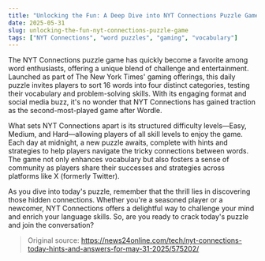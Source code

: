 ```yaml
---
title: "Unlocking the Fun: A Deep Dive into NYT Connections Puzzle Game"
date: 2025-05-31
slug: unlocking-the-fun-nyt-connections-puzzle-game
tags: ["NYT Connections", "word puzzles", "gaming", "vocabulary"]
---
```


The NYT Connections puzzle game has quickly become a favorite among word enthusiasts, offering a unique blend of challenge and entertainment. Launched as part of The New York Times' gaming offerings, this daily puzzle invites players to sort 16 words into four distinct categories, testing their vocabulary and problem-solving skills. With its engaging format and social media buzz, it's no wonder that NYT Connections has gained traction as the second-most-played game after Wordle.

What sets NYT Connections apart is its structured difficulty levels—Easy, Medium, and Hard—allowing players of all skill levels to enjoy the game. Each day at midnight, a new puzzle awaits, complete with hints and strategies to help players navigate the tricky connections between words. The game not only enhances vocabulary but also fosters a sense of community as players share their successes and strategies across platforms like X (formerly Twitter).

As you dive into today's puzzle, remember that the thrill lies in discovering those hidden connections. Whether you're a seasoned player or a newcomer, NYT Connections offers a delightful way to challenge your mind and enrich your language skills. So, are you ready to crack today's puzzle and join the conversation?

> Original source: https://news24online.com/tech/nyt-connections-today-hints-and-answers-for-may-31-2025/575202/